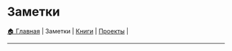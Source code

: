 
# Заметки
[🏠 Главная](https://github.com/codekote/about) |
Заметки |
[Книги](https://github.com/codekote/about/blob/main/books.md) |
[Проекты](https://github.com/codekote/about/blob/main/projects.md) |

___
